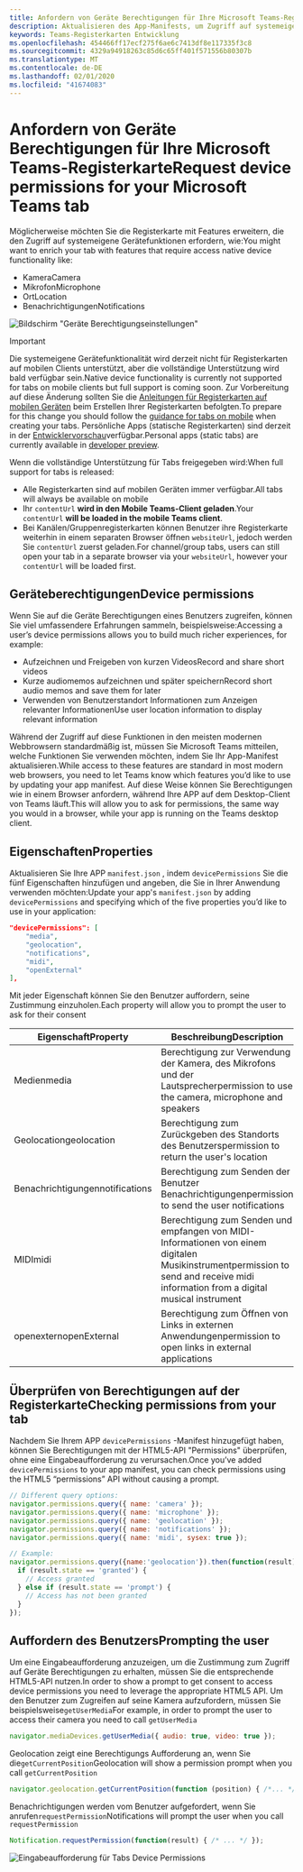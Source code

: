 ```yaml
---
title: Anfordern von Geräte Berechtigungen für Ihre Microsoft Teams-Registerkarte
description: Aktualisieren des App-Manifests, um Zugriff auf systemeigene Features anzufordern, in denen normalerweise Benutzer Zustimmung erforderlich ist
keywords: Teams-Registerkarten Entwicklung
ms.openlocfilehash: 454466ff17ecf275f6ae6c7413df8e117335f3c8
ms.sourcegitcommit: 4329a94918263c85d6c65ff401f571556b80307b
ms.translationtype: MT
ms.contentlocale: de-DE
ms.lasthandoff: 02/01/2020
ms.locfileid: "41674083"
---
```

# <a name="request-device-permissions-for-your-microsoft-teams-tab"></a><span data-ttu-id="c65f6-104">Anfordern von Geräte Berechtigungen für Ihre Microsoft Teams-Registerkarte</span><span class="sxs-lookup"><span data-stu-id="c65f6-104">Request device permissions for your Microsoft Teams tab</span></span>

<span data-ttu-id="c65f6-105">Möglicherweise möchten Sie die Registerkarte mit Features erweitern, die den Zugriff auf systemeigene Gerätefunktionen erfordern, wie:</span><span class="sxs-lookup"><span data-stu-id="c65f6-105">You might want to enrich your tab with features that require access native device functionality like:</span></span>

* <span data-ttu-id="c65f6-106">Kamera</span><span class="sxs-lookup"><span data-stu-id="c65f6-106">Camera</span></span>
* <span data-ttu-id="c65f6-107">Mikrofon</span><span class="sxs-lookup"><span data-stu-id="c65f6-107">Microphone</span></span>
* <span data-ttu-id="c65f6-108">Ort</span><span class="sxs-lookup"><span data-stu-id="c65f6-108">Location</span></span>
* <span data-ttu-id="c65f6-109">Benachrichtigungen</span><span class="sxs-lookup"><span data-stu-id="c65f6-109">Notifications</span></span>

![Bildschirm "Geräte Berechtigungseinstellungen"](~/assets/images/tabs/device-permissions.png)

> [!IMPORTANT]
> <span data-ttu-id="c65f6-111">Die systemeigene Gerätefunktionalität wird derzeit nicht für Registerkarten auf mobilen Clients unterstützt, aber die vollständige Unterstützung wird bald verfügbar sein.</span><span class="sxs-lookup"><span data-stu-id="c65f6-111">Native device functionality is currently not supported for tabs on mobile clients but full support is coming soon.</span></span> <span data-ttu-id="c65f6-112">Zur Vorbereitung auf diese Änderung sollten Sie die [Anleitungen für Registerkarten auf mobilen Geräten](~/tabs/design/tabs-mobile.md) beim Erstellen Ihrer Registerkarten befolgten.</span><span class="sxs-lookup"><span data-stu-id="c65f6-112">To prepare for this change you should follow the [guidance for tabs on mobile](~/tabs/design/tabs-mobile.md) when creating your tabs.</span></span> <span data-ttu-id="c65f6-113">Persönliche Apps (statische Registerkarten) sind derzeit in der [Entwicklervorschau](~/resources/dev-preview/developer-preview-intro.md)verfügbar.</span><span class="sxs-lookup"><span data-stu-id="c65f6-113">Personal apps (static tabs) are currently available in [developer preview](~/resources/dev-preview/developer-preview-intro.md).</span></span>
>
> <span data-ttu-id="c65f6-114">Wenn die vollständige Unterstützung für Tabs freigegeben wird:</span><span class="sxs-lookup"><span data-stu-id="c65f6-114">When full support for tabs is released:</span></span>
>
> * <span data-ttu-id="c65f6-115">Alle Registerkarten sind auf mobilen Geräten immer verfügbar.</span><span class="sxs-lookup"><span data-stu-id="c65f6-115">All tabs will always be available on mobile</span></span>
> * <span data-ttu-id="c65f6-116">Ihr `contentUrl` **wird in den Mobile Teams-Client geladen**.</span><span class="sxs-lookup"><span data-stu-id="c65f6-116">Your `contentUrl` **will be loaded in the mobile Teams client**.</span></span>
> * <span data-ttu-id="c65f6-117">Bei Kanälen/Gruppenregisterkarten können Benutzer ihre Registerkarte weiterhin in einem separaten Browser öffnen `websiteUrl`, jedoch werden Sie `contentUrl` zuerst geladen.</span><span class="sxs-lookup"><span data-stu-id="c65f6-117">For channel/group tabs, users can still open your tab in a separate browser via your `websiteUrl`, however your `contentUrl` will be loaded first.</span></span>  

## <a name="device-permissions"></a><span data-ttu-id="c65f6-118">Geräteberechtigungen</span><span class="sxs-lookup"><span data-stu-id="c65f6-118">Device permissions</span></span>

<span data-ttu-id="c65f6-119">Wenn Sie auf die Geräte Berechtigungen eines Benutzers zugreifen, können Sie viel umfassendere Erfahrungen sammeln, beispielsweise:</span><span class="sxs-lookup"><span data-stu-id="c65f6-119">Accessing a user’s device permissions allows you to build much richer experiences, for example:</span></span>

* <span data-ttu-id="c65f6-120">Aufzeichnen und Freigeben von kurzen Videos</span><span class="sxs-lookup"><span data-stu-id="c65f6-120">Record and share short videos</span></span>
* <span data-ttu-id="c65f6-121">Kurze audiomemos aufzeichnen und später speichern</span><span class="sxs-lookup"><span data-stu-id="c65f6-121">Record short audio memos and save them for later</span></span>
* <span data-ttu-id="c65f6-122">Verwenden von Benutzerstandort Informationen zum Anzeigen relevanter Informationen</span><span class="sxs-lookup"><span data-stu-id="c65f6-122">Use user location information to display relevant information</span></span>

<span data-ttu-id="c65f6-123">Während der Zugriff auf diese Funktionen in den meisten modernen Webbrowsern standardmäßig ist, müssen Sie Microsoft Teams mitteilen, welche Funktionen Sie verwenden möchten, indem Sie Ihr App-Manifest aktualisieren.</span><span class="sxs-lookup"><span data-stu-id="c65f6-123">While access to these features are standard in most modern web browsers, you need to let Teams know which features you’d like to use by updating your app manifest.</span></span> <span data-ttu-id="c65f6-124">Auf diese Weise können Sie Berechtigungen wie in einem Browser anfordern, während Ihre APP auf dem Desktop-Client von Teams läuft.</span><span class="sxs-lookup"><span data-stu-id="c65f6-124">This will allow you to ask for permissions, the same way you would in a browser, while your app is running on the Teams desktop client.</span></span>

## <a name="properties"></a><span data-ttu-id="c65f6-125">Eigenschaften</span><span class="sxs-lookup"><span data-stu-id="c65f6-125">Properties</span></span>

<span data-ttu-id="c65f6-126">Aktualisieren Sie Ihre APP `manifest.json` , indem `devicePermissions` Sie die fünf Eigenschaften hinzufügen und angeben, die Sie in Ihrer Anwendung verwenden möchten:</span><span class="sxs-lookup"><span data-stu-id="c65f6-126">Update your app's `manifest.json` by adding `devicePermissions` and specifying which of the five properties you’d like to use in your application:</span></span>

``` json
"devicePermissions": [
    "media",
    "geolocation",
    "notifications",
    "midi",
    "openExternal"
],
```

<span data-ttu-id="c65f6-127">Mit jeder Eigenschaft können Sie den Benutzer auffordern, seine Zustimmung einzuholen.</span><span class="sxs-lookup"><span data-stu-id="c65f6-127">Each property will allow you to prompt the user to ask for their consent</span></span>

| <span data-ttu-id="c65f6-128">Eigenschaft</span><span class="sxs-lookup"><span data-stu-id="c65f6-128">Property</span></span>      | <span data-ttu-id="c65f6-129">Beschreibung</span><span class="sxs-lookup"><span data-stu-id="c65f6-129">Description</span></span>   |
| --- | --- |
| <span data-ttu-id="c65f6-130">Medien</span><span class="sxs-lookup"><span data-stu-id="c65f6-130">media</span></span>         | <span data-ttu-id="c65f6-131">Berechtigung zur Verwendung der Kamera, des Mikrofons und der Lautsprecher</span><span class="sxs-lookup"><span data-stu-id="c65f6-131">permission to use the camera, microphone and speakers</span></span> |
| <span data-ttu-id="c65f6-132">Geolocation</span><span class="sxs-lookup"><span data-stu-id="c65f6-132">geolocation</span></span>   | <span data-ttu-id="c65f6-133">Berechtigung zum Zurückgeben des Standorts des Benutzers</span><span class="sxs-lookup"><span data-stu-id="c65f6-133">permission to return the user's location</span></span>      |
| <span data-ttu-id="c65f6-134">Benachrichtigungen</span><span class="sxs-lookup"><span data-stu-id="c65f6-134">notifications</span></span> | <span data-ttu-id="c65f6-135">Berechtigung zum Senden der Benutzer Benachrichtigungen</span><span class="sxs-lookup"><span data-stu-id="c65f6-135">permission to send the user notifications</span></span>      |
| <span data-ttu-id="c65f6-136">MIDI</span><span class="sxs-lookup"><span data-stu-id="c65f6-136">midi</span></span>          | <span data-ttu-id="c65f6-137">Berechtigung zum Senden und empfangen von MIDI-Informationen von einem digitalen Musikinstrument</span><span class="sxs-lookup"><span data-stu-id="c65f6-137">permission to send and receive midi information from a digital musical instrument</span></span>   |
| <span data-ttu-id="c65f6-138">openextern</span><span class="sxs-lookup"><span data-stu-id="c65f6-138">openExternal</span></span>  | <span data-ttu-id="c65f6-139">Berechtigung zum Öffnen von Links in externen Anwendungen</span><span class="sxs-lookup"><span data-stu-id="c65f6-139">permission to open links in external applications</span></span>  |

## <a name="checking-permissions-from-your-tab"></a><span data-ttu-id="c65f6-140">Überprüfen von Berechtigungen auf der Registerkarte</span><span class="sxs-lookup"><span data-stu-id="c65f6-140">Checking permissions from your tab</span></span>

<span data-ttu-id="c65f6-141">Nachdem Sie Ihrem APP `devicePermissions` -Manifest hinzugefügt haben, können Sie Berechtigungen mit der HTML5-API "Permissions" überprüfen, ohne eine Eingabeaufforderung zu verursachen.</span><span class="sxs-lookup"><span data-stu-id="c65f6-141">Once you’ve added `devicePermissions` to your app manifest, you can check permissions using the HTML5 “permissions” API without causing a prompt.</span></span>

``` Javascript
// Different query options:
navigator.permissions.query({ name: 'camera' });
navigator.permissions.query({ name: 'microphone' });
navigator.permissions.query({ name: 'geolocation' });
navigator.permissions.query({ name: 'notifications' });
navigator.permissions.query({ name: 'midi', sysex: true });

// Example:
navigator.permissions.query({name:'geolocation'}).then(function(result) {
  if (result.state == 'granted') {
    // Access granted
  } else if (result.state == 'prompt') {
    // Access has not been granted
  }
});
```

## <a name="prompting-the-user"></a><span data-ttu-id="c65f6-142">Auffordern des Benutzers</span><span class="sxs-lookup"><span data-stu-id="c65f6-142">Prompting the user</span></span>

<span data-ttu-id="c65f6-143">Um eine Eingabeaufforderung anzuzeigen, um die Zustimmung zum Zugriff auf Geräte Berechtigungen zu erhalten, müssen Sie die entsprechende HTML5-API nutzen.</span><span class="sxs-lookup"><span data-stu-id="c65f6-143">In order to show a prompt to get consent to access device permissions you need to leverage the appropriate HTML5 API.</span></span> <span data-ttu-id="c65f6-144">Um den Benutzer zum Zugreifen auf seine Kamera aufzufordern, müssen Sie beispielsweise`getUserMedia`</span><span class="sxs-lookup"><span data-stu-id="c65f6-144">For example, in order to prompt the user to access their camera you need to call `getUserMedia`</span></span>

```Javascript
navigator.mediaDevices.getUserMedia({ audio: true, video: true });
```

<span data-ttu-id="c65f6-145">Geolocation zeigt eine Berechtigungs Aufforderung an, wenn Sie die`getCurrentPosition`</span><span class="sxs-lookup"><span data-stu-id="c65f6-145">Geolocation will  show a permission prompt when you call `getCurrentPosition`</span></span>

```Javascript
navigator.geolocation.getCurrentPosition(function (position) { /*... */ });
```

<span data-ttu-id="c65f6-146">Benachrichtigungen werden vom Benutzer aufgefordert, wenn Sie anrufen`requestPermission`</span><span class="sxs-lookup"><span data-stu-id="c65f6-146">Notifications will prompt the user when you call `requestPermission`</span></span>

```Javascript
Notification.requestPermission(function(result) { /* ... */ });
```

![Eingabeaufforderung für Tabs Device Permissions](~/assets/images/tabs/device-permissions-prompt.png)
